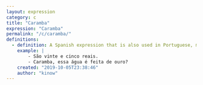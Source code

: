 ```yaml
---
layout: expression
category: c
title: "Caramba"
expression: "Caramba"
permalink: "/c/caramba/"
definitions:
  - definition: A Spanish expression that is also used in Portuguese, meaning "damn", "wow", "shit", "dang", etc.
    example: |
        - São vinte e cinco reais.
        - Caramba, essa água é feita de ouro?
    created: "2019-10-05T23:38:46"
    author: "kinow"
---
```

